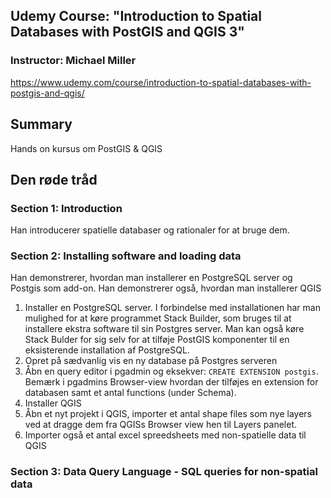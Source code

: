 ## Udemy Course: "Introduction to Spatial Databases with PostGIS and QGIS 3"

### Instructor: Michael Miller

https://www.udemy.com/course/introduction-to-spatial-databases-with-postgis-and-qgis/

## Summary

Hands on kursus om PostGIS & QGIS

## Den røde tråd

### Section 1: Introduction

Han introducerer spatielle databaser og rationaler for at bruge dem.

### Section 2: Installing software and loading data

Han demonstrerer, hvordan man installerer en PostgreSQL server og Postgis som add-on. Han demonstrerer også, hvordan man installerer QGIS

1. Installer en PostgreSQL server. I forbindelse med installationen har man mulighed for at køre programmet Stack Builder, som bruges til at installere ekstra software til sin Postgres server. Man kan også køre Stack Bulder for sig selv for at tilføje PostGIS komponenter til en eksisterende installation af PostgreSQL.
2. Opret på sædvanlig vis en ny database på Postgres serveren
3. Åbn en query editor i pgadmin og eksekver: `CREATE EXTENSION postgis`. Bemærk i pgadmins Browser-view hvordan der tilføjes en extension for databasen samt et antal functions (under Schema).
4. Installer QGIS
5. Åbn et nyt projekt i QGIS, importer et antal shape files som nye layers ved at dragge dem fra QGISs Browser view hen til Layers panelet.
6. Importer også et antal excel spreedsheets med non-spatielle data til QGIS

### Section 3: Data Query Language - SQL queries for non-spatial data

